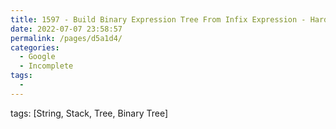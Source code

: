 ```yaml
---
title: 1597 - Build Binary Expression Tree From Infix Expression - Hard
date: 2022-07-07 23:58:57
permalink: /pages/d5a1d4/
categories:
  - Google
  - Incomplete
tags:
  - 
---
```

tags: [String, Stack, Tree, Binary Tree]